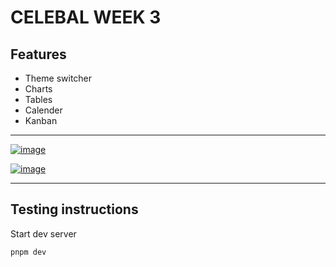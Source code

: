 # CELEBAL WEEK 3

## Features

- Theme switcher
- Charts
- Tables
- Calender
- Kanban
---

[![image](https://i.postimg.cc/CLxjYXnj/240620-13h06m34s-screenshot.png)](https://i.postimg.cc/CLxjYXnj/240620-13h06m34s-screenshot.png)

[![image](https://i.postimg.cc/fR05np18/240620-13h06m50s-screenshot.png)](https://i.postimg.cc/fR05np18/240620-13h06m50s-screenshot.png)

---
## Testing instructions
Start dev server

```bash
pnpm dev
```